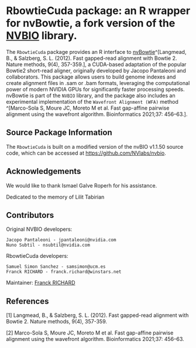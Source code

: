 # RbowtieCuda package: an R wrapper for nvBowtie, a fork version of the [NVBIO](https://nvlabs.github.io/nvbio) library. 

The `RbowtieCuda` package provides an R interface to [nvBowtie](https://github.com/NVlabs/nvbio)^[Langmead, B., & Salzberg, S. L. (2012). Fast gapped-read alignment with Bowtie 2. Nature methods, 9(4), 357-359.], a CUDA-based adaptation of the popular Bowtie2 short-read aligner, originally developed by Jacopo Pantaleoni and collaborators. This package allows users to build genome indexes and create alignment files in .sam or .bam formats, leveraging the computational power of modern NVIDIA GPUs for significantly faster processing speeds. nvBowtie is part of the `NVBIO` library, and the package also includes an experimental implementation of the `Wavefront Alignment (WFA)` method ^[Marco-Sola S, Moure JC, Moreto M et al. Fast gap-affine pairwise alignment using the wavefront algorithm. Bioinformatics 2021;37: 456–63.].

## Source Package Information

The `RbowtieCuda` is built on a modified version of the nvBIO v1.1.50 source code, which can be accessed at https://github.com/NVlabs/nvbio. 


## Acknowledgements

We would like to thank Ismael Galve Roperh for his assistance.

Dedicated to the memory of Lilit Tabirian


## Contributors

Original NVBIO developers:

    Jacopo Pantaleoni - jpantaleoni@nvidia.com
    Nuno Subtil - nsubtil@nvidia.com

RbowtieCuda developers:

    Samuel Simon Sanchez - samsimon@ucm.es
    Franck RICHARD - franck.richard@winstars.net

Maintainer: [Franck RICHARD](mailto:franck.richard@winstars.net)


## References

[1] Langmead, B., & Salzberg, S. L. (2012). Fast gapped-read alignment with Bowtie 2. Nature methods, 9(4), 357-359.

[2] Marco-Sola S, Moure JC, Moreto M et al. Fast gap-affine pairwise alignment using the wavefront algorithm. Bioinformatics 2021;37: 456–63.
